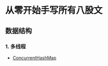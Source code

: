 # 从零开始手写所有八股文

## 数据结构
### 1. 多线程
* [ConcurrentHashMap](Concurrent/src/main/java/concurrent_hash_map/ConcurrentHashMap.md)